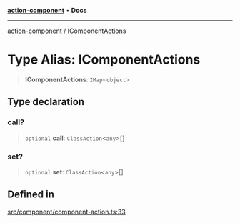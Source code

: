 [**action-component**](../README.md) • **Docs**

***

[action-component](../globals.md) / IComponentActions

# Type Alias: IComponentActions

> **IComponentActions**: `IMap`\<`object`\>

## Type declaration

### call?

> `optional` **call**: `ClassAction`\<`any`\>[]

### set?

> `optional` **set**: `ClassAction`\<`any`\>[]

## Defined in

[src/component/component-action.ts:33](https://github.com/mksunny1/action-component/blob/c02ca15116f22d8d4043bf27a05c090705180bcc/src/component/component-action.ts#L33)
